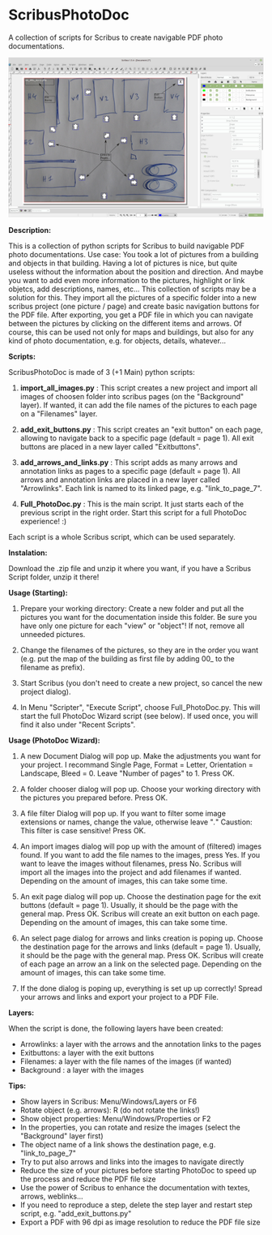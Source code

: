 # ScribusPhotoDoc
A collection of scripts for Scribus to create navigable PDF photo documentations.



![screenshot](https://raw.githubusercontent.com/sonejostudios/ScribusPhotoDoc/master/PhotoDoc.jpg "ScribusPhotoDoc")


__Description:__

This is a collection of python scripts for Scribus to build navigable PDF photo documentations.
Use case: You took a lot of pictures from a building and objects in that building. Having a lot of pictures is nice, but quite useless without the information about the position and direction. And maybe you want to add even more information to the pictures, highlight or link objetcs, add descriptions, names, etc...
This collection of scripts may be a solution for this. They import all the pictures of a specific folder into a new scribus project (one picture / page) and create basic navigation buttons for the PDF file.
After exporting, you get a PDF file in which you can navigate between the pictures by clicking on the different items and arrows.
Of course, this can be used not only for maps and buildings, but also for any kind of photo documentation, e.g. for objects, details, whatever...


__Scripts:__

ScribusPhotoDoc is made of 3 (+1 Main) python scripts:

1. __import_all_images.py__ : This script creates a new project and import all images of choosen folder into scribus pages (on the "Background" layer). If wanted, it can add the file names of the pictures to each page on a "Filenames" layer.

2. __add_exit_buttons.py__ : This script creates an "exit button" on each page, allowing to navigate back to a specific page (default = page 1). All exit buttons are placed in a new layer called "Exitbuttons".

3. __add_arrows_and_links.py__ : This script adds as many arrows and annotation links as pages to a specific page (default = page 1). All arrows and annotation links are placed in a new layer called "Arrowlinks". Each link is named to its linked page, e.g. "link_to_page_7".

4. __Full_PhotoDoc.py__ : This is the main script. It just starts each of the previous script in the right order. Start this script for a full PhotoDoc experience! :)


Each script is a whole Scribus script, which can be used separately.



__Instalation:__

Download the .zip file and unzip it where you want, if you have a Scribus Script folder, unzip it there!



__Usage (Starting):__

1. Prepare your working directory: Create a new folder and put all the pictures you want for the documentation inside this folder. Be sure you have only one picture for each "view" or "object"! If not, remove all unneeded pictures.

2. Change the filenames of the pictures, so they are in the order you want (e.g. put the map of the building as first file by adding 00_ to the filename as prefix).

3. Start Scribus (you don't need to create a new project, so cancel the new project dialog).

4. In Menu "Scripter", "Execute Script", choose Full_PhotoDoc.py. This will start the full PhotoDoc Wizard script (see below). If used once, you will find it also under "Recent Scripts".



__Usage (PhotoDoc Wizard):__

1. A new Document Dialog will pop up. Make the adjustments you want for your project. I recommand Single Page, Format = Letter, Orientation = Landscape, Bleed = 0. Leave "Number of pages" to 1. Press OK.

2. A folder chooser dialog will pop up. Choose your working directory with the pictures you prepared before. Press OK.

3. A file filter Dialog will pop up. If you want to filter some image extensions or names, change the value, otherwise leave "*.*" Caustion: This filter is case sensitive! Press OK.

4. An import images dialog will pop up with the amount of (filtered) images found. If you want to add the file names to the images, press Yes. If you want to leave the images without filenames, press No. Scribus will import all the images into the project and add filenames if wanted. Depending on the amount of images, this can take some time.

5. An exit page dialog will pop up. Choose the destination page for the exit buttons (default = page 1). Usually, it should be the page with the general map. Press OK. Scribus will create an exit button on each page. Depending on the amount of images, this can take some time.

6. An select page dialog for arrows and links creation is poping up. Choose the destination page for the arrows and links (default = page 1). Usually, it should be the page with the general map. Press OK. Scribus will create of each page an arrow an a link on the selected page. Depending on the amount of images, this can take some time.

7. If the done dialog is poping up, everything is set up up correctly! Spread your arrows and links and export your project to a PDF File.



__Layers:__

When the script is done, the following layers have been created:
- Arrowlinks: a layer with the arrows and the annotation links to the pages
- Exitbuttons: a layer with the exit buttons
- Filenames:  a layer with the file names of the images (if wanted)
- Background : a layer with the images
    


__Tips:__

- Show layers in Scribus: Menu/Windows/Layers or F6
- Rotate object (e.g. arrows): R (do not rotate the links!)
- Show object properties: Menu/Windows/Properties or F2
- In the properties, you can rotate and resize the images (select the "Background" layer first)
- The object name of a link shows the destination page, e.g. "link_to_page_7"
- Try to put also arrows and links into the images to navigate directly
- Reduce the size of your pictures before starting PhotoDoc to speed up the process and reduce the PDF file size
- Use the power of Scribus to enhance the documentation with textes, arrows, weblinks...
- If you need to reproduce a step, delete the step layer and restart step script, e.g. "add_exit_buttons.py"
- Export a PDF with 96 dpi as image resolution to reduce the PDF file size



